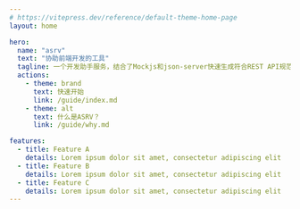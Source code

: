 ```yaml
---
# https://vitepress.dev/reference/default-theme-home-page
layout: home

hero:
  name: "asrv"
  text: "协助前端开发的工具"
  tagline: 一个开发助手服务，结合了Mockjs和json-server快速生成符合REST API规范接口。
  actions:
    - theme: brand
      text: 快速开始
      link: /guide/index.md
    - theme: alt
      text: 什么是ASRV？
      link: /guide/why.md

features:
  - title: Feature A
    details: Lorem ipsum dolor sit amet, consectetur adipiscing elit
  - title: Feature B
    details: Lorem ipsum dolor sit amet, consectetur adipiscing elit
  - title: Feature C
    details: Lorem ipsum dolor sit amet, consectetur adipiscing elit
---
```


